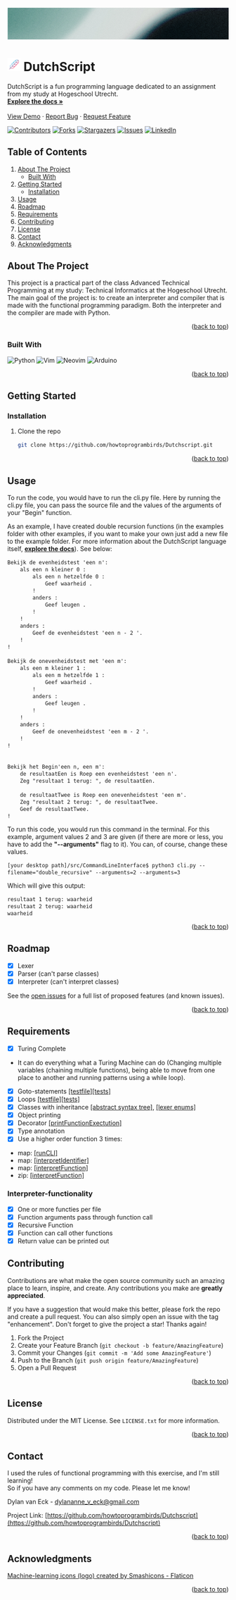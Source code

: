 <!-- Improved compatibility of back to top link: See: https://github.com/othneildrew/Best-README-Template/pull/73 -->
<a name="readme-top"></a>
<!--
*** Thanks for checking out the Best-README-Template. If you have a suggestion
*** that would make this better, please fork the repo and create a pull request
*** or simply open an issue with the tag "enhancement".
*** Don't forget to give the project a star!
*** Thanks again! Now go create something AMAZING! :D
-->



<!-- PROJECT SHIELDS -->
<!--
*** I'm using markdown "reference style" links for readability.
*** Reference links are enclosed in brackets [ ] instead of parentheses ( ).
*** See the bottom of this document for the declaration of the reference variables
*** for contributors-url, forks-url, etc. This is an optional, concise syntax you may use.
*** https://www.markdownguide.org/basic-syntax/#reference-style-links
-->





<!-- PROJECT LOGO -->
<img src="images/pattern 1.png">
<div align="left">
<h1><img src="images/coding.png" alt="Logo" width="30" height="30"> DutchScript</h1>
  <p>
    DutchScript is a fun programming language dedicated to an assignment from my study at Hogeschool Utrecht.
    <br />
    <a href="https://github.com/howtoprogrambirds/DutchScript/tree/main/documentation"><strong>Explore the docs »</strong></a>
    <br />
    <br />
    <a href="#usage">View Demo</a>
    ·
    <a href="https://github.com/howtoprogrambirds/DutchScript/issues">Report Bug</a>
    ·
    <a href="https://github.com/howtoprogrambirds/DutchScript/issues">Request Feature</a>
  </p>
</div>

[![Contributors][contributors-shield]][contributors-url]
[![Forks][forks-shield]][forks-url]
[![Stargazers][stars-shield]][stars-url]
[![Issues][issues-shield]][issues-url]
[![LinkedIn][linkedin-shield]][linkedin-url]


<div align="left">
  <h2>Table of Contents</h2>
  <ol>
    <li>
      <a href="#about-the-project">About The Project</a>
      <ul>
        <li><a href="#built-with">Built With</a></li>
      </ul>
    </li>
    <li>
      <a href="#getting-started">Getting Started</a>
      <ul>
<!--         <li><a href="#prerequisites">Prerequisites</a></li> -->
        <li><a href="#installation">Installation</a></li>
      </ul>
    </li>
    <li><a href="#usage">Usage</a></li>
    <li><a href="#roadmap">Roadmap</a></li>
    <li><a href="#requirements">Requirements</a></li>
    <li><a href="#contributing">Contributing</a></li>
    <li><a href="#license">License</a></li>
    <li><a href="#contact">Contact</a></li>
    <li><a href="#acknowledgments">Acknowledgments</a></li>
  </ol>




<!-- ABOUT THE PROJECT -->
## About The Project
  
<!-- <img src="images/pattern 1.png"> -->

<!-- [![Product Name Screen Shot][product-screenshot]](https://example.com) -->

This project is a practical part of the class Advanced Technical Programming at my study: Technical Informatics at the Hogeschool Utrecht. The main goal of the project is: to create an interpreter and compiler that is made with the functional programming paradigm. Both the interpreter and the compiler are made with Python.

<p align="right">(<a href="#readme-top">back to top</a>)</p>



### Built With

![Python](https://img.shields.io/badge/python-3670A0?style=for-the-badge&logo=python&logoColor=ffdd54) ![Vim](https://img.shields.io/badge/VIM-%2311AB00.svg?style=for-the-badge&logo=vim&logoColor=white) ![Neovim](https://img.shields.io/badge/NeoVim-%2357A143.svg?&style=for-the-badge&logo=neovim&logoColor=white) ![Arduino](https://img.shields.io/badge/-Arduino-00979D?style=for-the-badge&logo=Arduino&logoColor=white)

<p align="right">(<a href="#readme-top">back to top</a>)</p>



<!-- GETTING STARTED -->
## Getting Started
<!-- 
This is an example of how you may give instructions on setting up your project locally.
To get a local copy up and running follow these simple example steps. -->

<!-- ### Prerequisites -->

### Installation

1. Clone the repo
   ```sh
   git clone https://github.com/howtoprogrambirds/Dutchscript.git
   ```
<p align="right">(<a href="#readme-top">back to top</a>)</p>



<!-- USAGE EXAMPLES -->
## Usage
  
To run the code, you would have to run the cli.py file. Here by running the cli.py file, you can pass the source file and the values of the arguments of your "Begin" function.
  
As an example, I have created double recursion functions (in the examples folder with other examples, if you want to make your own just add a new file to the example folder. For more information about the DutchScript language itself, <a href="https://github.com/howtoprogrambirds/DutchScript/tree/main/documentation"><strong>explore the docs</strong></a>). See below:
```
Bekijk de evenheidstest 'een n':
	als een n kleiner 0 :
	    als een n hetzelfde 0 :
	        Geef waarheid .
	    !
	    anders :
	        Geef leugen .
	    !
	!
	anders :
		Geef de evenheidstest 'een n - 2 '.
	!
!

Bekijk de onevenheidstest met 'een m':
	als een m kleiner 1 :
		als een m hetzelfde 1 :
	        Geef waarheid .
	    !
	    anders :
	        Geef leugen .
	    !
	!
	anders :
		Geef de onevenheidstest 'een m - 2 '.
	!
!


Bekijk het Begin'een n, een m':
    de resultaatEen is Roep een evenheidstest 'een n'.
    Zeg "resultaat 1 terug: ", de resultaatEen.

    de resultaatTwee is Roep een onevenheidstest 'een m'.
    Zeg "resultaat 2 terug: ", de resultaatTwee.
    Geef de resultaatTwee.
!
```

To run this code, you would run this command in the terminal. For this example, argument values 2 and 3 are given (if there are more or less, you have to add the **"--arguments"** flag to it). You can, of course, change these values.
  
```
[your desktop path]/src/CommandLineInterface$ python3 cli.py --filename="double_recursive" --arguments=2 --arguments=3
```
  
Which will give this output:
```
resultaat 1 terug: waarheid
resultaat 2 terug: waarheid
waarheid

```
<!-- Use this space to show useful examples of how a project can be used. Additional screenshots, code examples and demos work well in this space. You may also link to more resources.

_For more examples, please refer to the [Documentation](https://example.com)_ -->

<p align="right">(<a href="#readme-top">back to top</a>)</p>



<!-- ROADMAP -->
## Roadmap

- [x] Lexer
- [x] Parser (can't parse classes)
- [x] Interpreter (can't interpret classes)

See the [open issues](https://github.com/howtoprogrambirds/DutchScript/issues) for a full list of proposed features (and known issues).

<p align="right">(<a href="#readme-top">back to top</a>)</p>


<!-- REQUIREMENTS -->
## Requirements

- [X] Turing Complete
- It can do everything what a Turing Machine can do (Changing multiple variables (chaining multiple functions), being able to move from one place to another and running patterns using a while loop).
- [x] Goto-statements [[testfile]](https://github.com/howtoprogrambirds/DutchScript/blob/main/examples/double_recursive.ds)[[tests]](https://github.com/howtoprogrambirds/DutchScript/blob/main/src/Tests/system_tests.py)
- [x] Loops [[testfile]](https://github.com/howtoprogrambirds/DutchScript/blob/main/examples/loops.ds)[[tests]](https://github.com/howtoprogrambirds/DutchScript/blob/main/src/Tests/system_tests.py)
- [x] Classes with inheritance [[abstract syntax tree]](https://github.com/howtoprogrambirds/DutchScript/blob/main/src/Parser/pars_token.py), [[lexer enums]](https://github.com/howtoprogrambirds/DutchScript/blob/main/src/Lexer/lex_token.py)
- [x] Object printing
- [x] Decorator [[printFunctionExectution]](https://github.com/howtoprogrambirds/DutchScript/blob/main/src/CommandLineInterface/cli_helpers.py)
- [x] Type annotation
- [x] Use a higher order function 3 times:
- map: [[runCLI]](https://github.com/howtoprogrambirds/DutchScript/blob/01a6eadc494eb0d14eb23c3fd222f981668c9b67/src/CommandLineInterface/cli.py)
- map: [[interpretIdentifier]](https://github.com/howtoprogrambirds/DutchScript/blob/01a6eadc494eb0d14eb23c3fd222f981668c9b67/src/Interpreter/interpreter.py)
- map: [[interpretFunction]](https://github.com/howtoprogrambirds/DutchScript/blob/01a6eadc494eb0d14eb23c3fd222f981668c9b67/src/Interpreter/interpreter.py)
- zip: [[interpretFunction]](https://github.com/howtoprogrambirds/DutchScript/blob/01a6eadc494eb0d14eb23c3fd222f981668c9b67/src/Interpreter/interpreter.py)

### Interpreter-functionality
- [x] One or more functies per file
- [x] Function arguments pass through function call
- [x] Recursive Function
- [x] Function can call other functions
- [x] Return value can be printed out

<!-- CONTRIBUTING -->
## Contributing

Contributions are what make the open source community such an amazing place to learn, inspire, and create. Any contributions you make are **greatly appreciated**.

If you have a suggestion that would make this better, please fork the repo and create a pull request. You can also simply open an issue with the tag "enhancement".
Don't forget to give the project a star! Thanks again!

1. Fork the Project
2. Create your Feature Branch (`git checkout -b feature/AmazingFeature`)
3. Commit your Changes (`git commit -m 'Add some AmazingFeature'`)
4. Push to the Branch (`git push origin feature/AmazingFeature`)
5. Open a Pull Request

<p align="right">(<a href="#readme-top">back to top</a>)</p>



<!-- LICENSE -->
## License

Distributed under the MIT License. See `LICENSE.txt` for more information.

<p align="right">(<a href="#readme-top">back to top</a>)</p>



<!-- CONTACT -->
## Contact

I used the rules of functional programming with this exercise, and I'm still learning!   
So if you have any comments on my code. Please let me know!
  
Dylan van Eck - dylananne_v_eck@gmail.com

Project Link: [https://github.com/howtoprogrambirds/Dutchscript](https://github.com/howtoprogrambirds/Dutchscript)

<p align="right">(<a href="#readme-top">back to top</a>)</p>



<!-- ACKNOWLEDGMENTS -->
## Acknowledgments

<a href="https://www.flaticon.com/free-icons/machine-learning" title="machine-learning icons"> Machine-learning icons (logo) created by Smashicons - Flaticon</a>

<p align="right">(<a href="#readme-top">back to top</a>)</p>


<!-- MARKDOWN LINKS & IMAGES -->
<!-- https://www.markdownguide.org/basic-syntax/#reference-style-links -->
[contributors-shield]: https://img.shields.io/github/contributors/howtoprogrambirds/DutchScript.svg?style=for-the-badge
[contributors-url]: https://github.com/howtoprogrambirds/DutchScript/graphs/contributors
[forks-shield]: https://img.shields.io/github/forks/howtoprogrambirds/DutchScript.svg?style=for-the-badge
[forks-url]: https://github.com/howtoprogrambirds/DutchScript/network/members
[stars-shield]: https://img.shields.io/github/stars/howtoprogrambirds/DutchScript.svg?style=for-the-badge
[stars-url]: https://github.com/howtoprogrambirds/DutchScript/stargazers
[issues-shield]: https://img.shields.io/github/issues/howtoprogrambirds/DutchScript.svg?style=for-the-badge
[issues-url]: https://github.com/howtoprogrambirds/DutchScript/issues
[license-shield]: https://img.shields.io/github/license/howtoprogrambirds/DutchScript.svg?style=for-the-badge
[license-url]: https://github.com/howtoprogrambirds/DutchScript/blob/master/LICENSE.txt
[linkedin-shield]: https://img.shields.io/badge/-LinkedIn-black.svg?style=for-the-badge&logo=linkedin&colorB=555
[linkedin-url]: https://linkedin.com/in/dylan-van-eck-16b50a183
[product-screenshot]: images/screenshot.png

